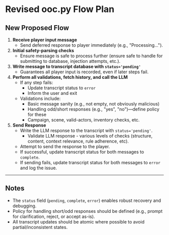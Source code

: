# Revised ooc.py Flow Plan

## New Proposed Flow

1. **Receive player input message**
    - Send deferred response to player immediately (e.g., "Processing...").
2. **Initial safety-parsing checks**
    - Ensure message is safe to process further (ensure safe to handle for submitting to database, injection attempts, etc.).
3. **Write message to transcript database with `status='pending'`**
    - Guarantees all player input is recorded, even if later steps fail.
4. **Perform all validations, fetch history, and call the LLM**
    - If any step fails:
        - Update transcript status to `error`
        - Inform the user and exit
    - Validations include:
        - Basic message sanity (e.g., not empty, not obviously malicious)
        - Handling odd/short responses (e.g., "yes", "no")—define policy for these
        - Campaign, scene, valid-actors, inventory checks, etc.
5. **Send Response**
    - Write the LLM response to the transcript with `status='pending'`.
        - Validate LLM response - various levels of checks (structure, content, context relevance, rule adherence, etc).
    - Attempt to send the response to the player.
    - If successful, update transcript status for both messages to `complete`.
    - If sending fails, update transcript status for both messages to `error` and log the issue.

---

## Notes

- The `status` field (`pending`, `complete`, `error`) enables robust recovery and debugging.
- Policy for handling short/odd responses should be defined (e.g., prompt for clarification, reject, or accept as-is).
- All transcript updates should be atomic where possible to avoid partial/inconsistent states.
